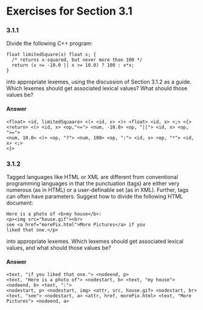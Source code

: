 # Exercises for Section 3.1

### 3.1.1

Divide the following C++ program:

```
float limitedSquare(x) float x; {
  /* returns x-squared, but never more than 100 */
  return (x <= -10.0 || x >= 10.0) ? 100 : x*x;
}
```

into appropriate lexemes, using the discussion of Section 3.1.2 as a guide.
Which lexemes should get associated lexical values? What should those values be?

#### Answer

```
<float> <id, limitedSquaare> <(> <id, x> <)> <float> <id, x> <;> <{>
<return> <(> <id, x> <op,"<="> <num, -10.0> <op, "||"> <id, x> <op, ">=">
<num, 10.0> <)> <op, "?"> <num, 100> <op, ":"> <id, x> <op, "*"> <id, x> <;>
<}>
```

### 3.1.2

Tagged languages like HTML or XML are different from conventional programming
languages in that the punctuation (tags) are either very numerous (as in HTML)
or a user-definable set (as in XML). Further, tags can often have parameters.
Suggest how to divide the following HTML document:

```
Here is a photo of <b>my house</b>:
<p><img src="house.gif"><br>
see <a href="morePix.html">More Pictures</a> if you
liked that one.</p>
```

into appropriate lexemes. Which lexemes should get associated lexical values, and what should those values be?

#### Answer

```
<text, "if you liked that one."> <nodeend, p>
<text, "Here is a photo of"> <nodestart, b> <text, "my house"> <nodeend, b> <text, ":">
<nodestart, p> <nodestart, img> <attr, src, house.gif> <nodestart, br>
<text, "see"> <nodestart, a> <attr, href, morePix.html> <text, "More Pictures"> <nodeend, a>
```
